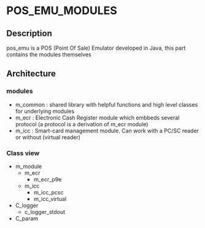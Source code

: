 # POS_EMU_MODULES

## Description

pos_emu is a POS (Point Of Sale) Emulator developed in Java, this part contains the modules themselves

## Architecture

### modules

- m_common     : shared library with helpful functions and high level classes for underlying modules
- m_ecr        : Electronic Cash Register module which embbeds several protocol (a protocol is a derivation of m_ecr module)
- m_icc        : Smart-card management module. Can work with a PC/SC reader or without (virtual reader)

### Class view

- m_module
    - m_ecr
        - m_ecr_p9e
    - m_icc
        - m_icc_pcsc
        - m_icc_virtual
- C_logger
    - c_logger_stdout
- C_param

